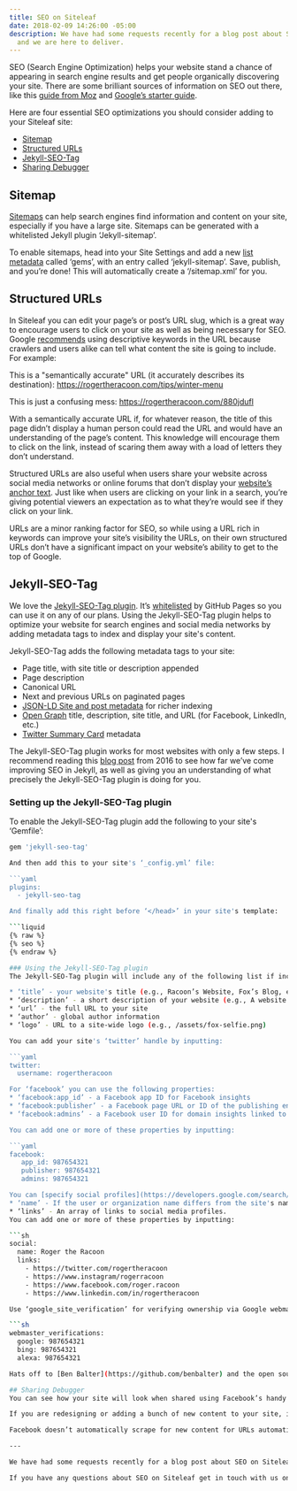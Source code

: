 ```yaml
---
title: SEO on Siteleaf
date: 2018-02-09 14:26:00 -05:00
description: We have had some requests recently for a blog post about SEO on Siteleaf,
  and we are here to deliver.
---
```


SEO (Search Engine Optimization) helps your website stand a chance of appearing in search engine results and get people organically discovering your site. There are some brilliant sources of information on SEO out there, like this [guide from Moz](https://moz.com/beginners-guide-to-seo) and [Google’s starter guide](http://static.googleusercontent.com/media/www.google.com/en/us/webmasters/docs/search-engine-optimization-starter-guide.pdf). 

Here are four essential SEO optimizations you should consider adding to your Siteleaf site:

* [Sitemap](/seo-on-siteleaf/#sitemap)
* [Structured URLs](/seo-on-siteleaf/#structured-urls)
* [Jekyll-SEO-Tag](/seo-on-siteleaf/#jekyll-seo-tag)
* [Sharing Debugger](/seo-on-siteleaf/#sharing-debugger)

## Sitemap
[Sitemaps](https://learn.siteleaf.com/themes/sitemaps-and-feeds/) can help search engines find information and content on your site, especially if you have a large site. Sitemaps can be generated with a whitelisted Jekyll plugin ‘Jekyll-sitemap’. 

To enable sitemaps, head into your Site Settings and add a new [list metadata](https://learn.siteleaf.com/content/metadata/#list) called ‘gems’, with an entry called ‘jekyll-sitemap’. Save, publish, and you’re done! This will automatically create a ‘/sitemap.xml’ for you.

## Structured URLs
In Siteleaf you can edit your page’s or post’s URL slug, which is a great way to encourage users to click on your site as well as being necessary for SEO. Google [recommends](https://static.googleusercontent.com/media/www.google.com/en//insidesearch/howsearchworks/assets/searchqualityevaluatorguidelines.pdf) using descriptive keywords in the URL because crawlers and users alike can tell what content the site is going to include. For example: 

This is a "semantically accurate" URL (it accurately describes its destination):
https://rogertheracoon.com/tips/winter-menu

This is just a confusing mess:
https://rogertheracoon.com/880jdufl 

With a semantically accurate URL if, for whatever reason, the title of this page didn’t display a human person could read the URL and would have an understanding of the page’s content. This knowledge will encourage them to click on the link, instead of scaring them away with a load of letters they don’t understand. 

Structured URLs are also useful when users share your website across social media networks or online forums that don’t display your [website’s anchor text](https://moz.com/learn/seo/anchor-text). Just like when users are clicking on your link in a search, you’re giving potential viewers an expectation as to what they’re would see if they click on your link. 

URLs are a minor ranking factor for SEO, so while using a URL rich in keywords can improve your site’s visibility the URLs, on their own structured URLs don’t have a significant impact on your website’s ability to get to the top of Google. 

## Jekyll-SEO-Tag
We love the [Jekyll-SEO-Tag plugin](https://github.com/jekyll/jekyll-seo-tag). It’s [whitelisted](https://learn.siteleaf.com/themes/jekyll-plugins/#whitelisted-plugins) by GitHub Pages so you can use it on any of our plans. Using the Jekyll-SEO-Tag plugin helps to optimize your website for search engines and social media networks by adding metadata tags to index and display your site's content. 

Jekyll-SEO-Tag adds the following metadata tags to your site:
* Page title, with site title or description appended
* Page description
* Canonical URL
* Next and previous URLs on paginated pages
* [JSON-LD Site and post metadata](https://developers.google.com/structured-data/) for richer indexing
* [Open Graph](http://ogp.me/) title, description, site title, and URL (for Facebook, LinkedIn, etc.)
* [Twitter Summary Card](https://dev.twitter.com/cards/overview) metadata

The Jekyll-SEO-Tag plugin works for most websites with only a few steps. I recommend reading this [blog post](https://blog.webjeda.com/optimize-jekyll-seo) from 2016 to see how far we’ve come improving SEO in Jekyll, as well as giving you an understanding of what precisely the Jekyll-SEO-Tag plugin is doing for you. 

### Setting up the Jekyll-SEO-Tag plugin
To enable the Jekyll-SEO-Tag plugin add the following to your site's ‘Gemfile’:

```sh
gem 'jekyll-seo-tag'

And then add this to your site's ‘_config.yml’ file:

```yaml
plugins:
  - jekyll-seo-tag

And finally add this right before ‘</head>’ in your site's template:

```liquid
{% raw %}
{% seo %}
{% endraw %}

### Using the Jekyll-SEO-Tag plugin
The Jekyll-SEO-Tag plugin will include any of the following list if included in your site's ‘_config.yml’. We recommend inputting as many of these as you want when you’re setting up the Jekyll-SEO-Tag plugin. Don’t worry, if you don’t want to add any of these fields because you don’t use Twitter for your business, the Jekyll-SEO-Tag will just ignore that potential input if it’s not included in your ‘_config.yml’.

* ‘title’ - your website's title (e.g., Racoon’s Website, Fox’s Blog, etc.)
* ‘description’ - a short description of your website (e.g., A website featuring gifts for owl lovers)
* ‘url’ - the full URL to your site
* ‘author’ - global author information 
* ‘logo’ - URL to a site-wide logo (e.g., /assets/fox-selfie.png)

You can add your site's ‘twitter’ handle by inputting:

```yaml
twitter: 
  username: rogertheracoon

For ‘facebook’ you can use the following properties:
* ‘facebook:app_id’ - a Facebook app ID for Facebook insights
* ‘facebook:publisher’ - a Facebook page URL or ID of the publishing entity
* ‘facebook:admins’ - a Facebook user ID for domain insights linked to a personal account

You can add one or more of these properties by inputting:  

```yaml
facebook:
   app_id: 987654321
   publisher: 987654321   
   admins: 987654321

You can [specify social profiles](https://developers.google.com/search/docs/data-types/social-profile) using ‘social’: 
* ‘name’ - If the user or organization name differs from the site's name
* ‘links’ - An array of links to social media profiles.
You can add one or more of these properties by inputting:  

```sh
social:
  name: Roger the Racoon
  links:
    - https://twitter.com/rogertheracoon
    - https://www.instagram/rogerracoon
    - https://www.facebook.com/roger.racoon
    - https://www.linkedin.com/in/rogertheracoon

Use ‘google_site_verification’ for verifying ownership via Google webmaster tools - or you can verify ownership with several services at once by inputting:  

```sh
webmaster_verifications:
  google: 987654321
  bing: 987654321
  alexa: 987654321

Hats off to [Ben Balter](https://github.com/benbalter) and the open source contributors who made the [Jekyll-SEO-Tag](https://github.com/jekyll/jekyll-seo-tag) plugin a reality!

## Sharing Debugger
You can see how your site will look when shared using Facebook’s handy [Sharing Debugger](https://developers.facebook.com/tools/debug/sharing/). The Facebook Sharing Debugger works by scraping your website and showing you the information that it has generated from your SEO features including the title, location, image, and description. It will also tell you any missing SEO types that you could include in the future.

If you are redesigning or adding a bunch of new content to your site, it’s worthwhile running your new site / page / post through the sharing debugger to see that the Jekyll-SEO-Tag plugin is working as you expect. 

Facebook doesn’t automatically scrape for new content for URLs automatically. So, it’s good practice to manually scrape your site using their debugger to ensure your new content is featured when people share your website. Otherwise, Facebook will hold onto your all of your old imagery and description forever. Running your site through the debugger will ensure that when your Aunt Shelly shares your new blog post, it will display your most recent photographs, and not those terrible selfies from last year. 

---

We have had some requests recently for a blog post about SEO on Siteleaf, and we are here to deliver. Is there something you would love for us to cover on the blog? Let us [know](https://twitter.com/siteleaf)! 

If you have any questions about SEO on Siteleaf get in touch with us on [twitter](https://twitter.com/siteleaf) & chat with the [Siteleaf community](http://chat.siteleaf.com/) on Slack. 
